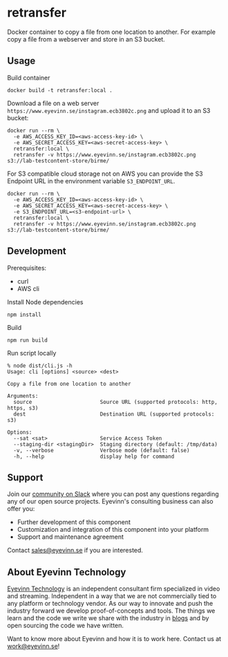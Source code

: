 # retransfer

Docker container to copy a file from one location to another. For example copy a file from a webserver and store in an S3 bucket.

## Usage

Build container

```
docker build -t retransfer:local .
```

Download a file on a web server `https://www.eyevinn.se/instagram.ecb3802c.png` and upload it to an S3 bucket:

```
docker run --rm \
  -e AWS_ACCESS_KEY_ID=<aws-access-key-id> \
  -e AWS_SECRET_ACCESS_KEY=<aws-secret-access-key> \
  retransfer:local \
  retransfer -v https://www.eyevinn.se/instagram.ecb3802c.png s3://lab-testcontent-store/birme/
```

For S3 compatible cloud storage not on AWS you can provide the S3 Endpoint URL in the environment variable `S3_ENDPOINT_URL`.

```
docker run --rm \
  -e AWS_ACCESS_KEY_ID=<aws-access-key-id> \
  -e AWS_SECRET_ACCESS_KEY=<aws-secret-access-key> \
  -e S3_ENDPOINT_URL=<s3-endpoint-url> \
  retransfer:local \
  retransfer -v https://www.eyevinn.se/instagram.ecb3802c.png s3://lab-testcontent-store/birme/
```

## Development

Prerequisites:
- curl
- AWS cli

Install Node dependencies

```
npm install
```

Build

```
npm run build
```

Run script locally

```
% node dist/cli.js -h
Usage: cli [options] <source> <dest>

Copy a file from one location to another

Arguments:
  source                      Source URL (supported protocols: http, https, s3)
  dest                        Destination URL (supported protocols: s3)

Options:
  --sat <sat>                 Service Access Token
  --staging-dir <stagingDir>  Staging directory (default: /tmp/data)
  -v, --verbose               Verbose mode (default: false)
  -h, --help                  display help for command
```

## Support

Join our [community on Slack](http://slack.streamingtech.se) where you can post any questions regarding any of our open source projects. Eyevinn's consulting business can also offer you:

- Further development of this component
- Customization and integration of this component into your platform
- Support and maintenance agreement

Contact [sales@eyevinn.se](mailto:sales@eyevinn.se) if you are interested.

## About Eyevinn Technology

[Eyevinn Technology](https://www.eyevinntechnology.se) is an independent consultant firm specialized in video and streaming. Independent in a way that we are not commercially tied to any platform or technology vendor. As our way to innovate and push the industry forward we develop proof-of-concepts and tools. The things we learn and the code we write we share with the industry in [blogs](https://dev.to/video) and by open sourcing the code we have written.

Want to know more about Eyevinn and how it is to work here. Contact us at work@eyevinn.se!